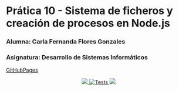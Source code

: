 # Prática 10 - Sistema de ficheros y creación de procesos en Node.js

### Alumna: Carla Fernanda Flores Gonzales
### Asignatura: Desarrollo de Sistemas Informáticos

[GitHubPages](https://ull-esit-inf-dsi-2122.github.io/ull-esit-inf-dsi-21-22-prct10-async-fs-process-alu0101278353/)

<p align= "center"> 
    <a href = 'https://github.com/ULL-ESIT-INF-DSI-2122/ull-esit-inf-dsi-21-22-prct10-async-fs-process-alu0101278353/actions/workflows/coveralls.yml'>
    <img src= 'https://github.com/ULL-ESIT-INF-DSI-2122/ull-esit-inf-dsi-21-22-prct10-async-fs-process-alu0101278353/actions/workflows/coveralls.yml/badge.svg'> 
    </a>
    <a href = "https://github.com/ULL-ESIT-INF-DSI-2122/ull-esit-inf-dsi-21-22-prct10-async-fs-process-alu0101278353/actions/workflows/node.js.yml">
    <img alt="Tests" src=https://github.com/ULL-ESIT-INF-DSI-2122/ull-esit-inf-dsi-21-22-prct10-async-fs-process-alu0101278353/actions/workflows/node.js.yml/badge.svg>
    </a> 
    <a href="https://github.com/ULL-ESIT-INF-DSI-2122/ull-esit-inf-dsi-21-22-prct10-async-fs-process-alu0101278353/actions/workflows/build.yml">
    <img src= "https://github.com/ULL-ESIT-INF-DSI-2122/ull-esit-inf-dsi-21-22-prct10-async-fs-process-alu0101278353/actions/workflows/build.yml/badge.svg">
    </a>
</p>
